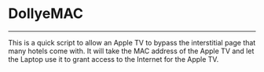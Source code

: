 # DollyeMAC
-----------
This is a quick script to allow an Apple TV to bypass the interstitial page that many hotels come with. It will take the MAC address of the Apple TV and let the Laptop use it to grant access to the Internet for the Apple TV.
